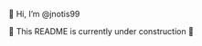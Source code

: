 👋  Hi, I’m @jnotis99

🚧  This README is currently under construction 🚧


<!---
jnotis99/jnotis99 is a ✨ special ✨ repository because its `README.md` (this file) appears on your GitHub profile.
You can click the Preview link to take a look at your changes.
--->

